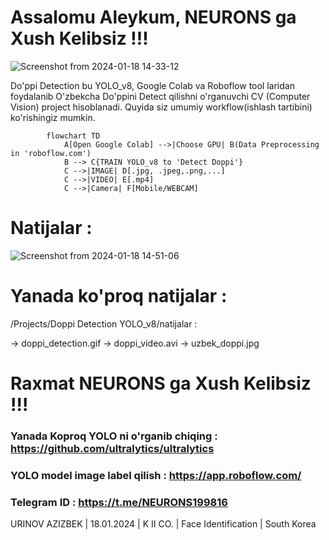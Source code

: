 # Assalomu Aleykum, NEURONS ga Xush Kelibsiz !!!

<p align=”center”>

![Screenshot from 2024-01-18 14-33-12](https://github.com/https-github-com-zero-suger/Projects/assets/63332872/3bc87dab-d3a7-44b7-ba6c-8f3254799b82)

</p>

Do'ppi Detection bu YOLO_v8, Google Colab va Roboflow tool laridan foydalanib O'zbekcha Do'ppini Detect qilishni o'rganuvchi CV (Computer Vision) project hisoblanadi. Quyida siz umumiy workflow(ishlash tartibini) ko'rishingiz mumkin.
<br>


``` mermaid
        flowchart TD
            A[Open Google Colab] -->|Choose GPU| B(Data Preprocessing in 'roboflow.com')
            B --> C{TRAIN YOLO_v8 to 'Detect Doppi'}
            C -->|IMAGE| D[.jpg, .jpeg,.png,...]
            C -->|VIDEO| E[.mp4]
            C -->|Camera| F[Mobile/WEBCAM]
```
# Natijalar : 

![Screenshot from 2024-01-18 14-51-06](https://github.com/https-github-com-zero-suger/Projects/assets/63332872/f35e1fbe-2f01-49fa-8519-105e2463fec2)

# Yanada ko'proq natijalar : 

/Projects/Doppi Detection YOLO_v8/natijalar : 

 -> doppi_detection.gif
 -> doppi_video.avi
 -> uzbek_doppi.jpg

# Raxmat NEURONS ga Xush Kelibsiz !!!



### Yanada Koproq YOLO ni o'rganib chiqing : https://github.com/ultralytics/ultralytics
### YOLO model image label qilish : https://app.roboflow.com/
### Telegram ID : https://t.me/NEURONS199816

URINOV AZIZBEK | 18.01.2024 | K II CO. | Face Identification | South Korea

